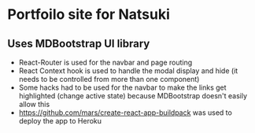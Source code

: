 # Portfoilo site for Natsuki

## Uses MDBootstrap UI library

* React-Router is used for the navbar and page routing
* React Context hook is used to handle the modal display and hide (it needs to be controlled from more than one component)
* Some hacks had to be used for the navbar to make the links get highlighted (change active state) because MDBootstrap doesn't easily allow this
* https://github.com/mars/create-react-app-buildpack was used to deploy the app to Heroku





